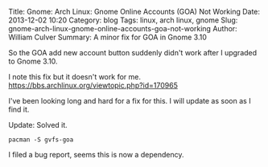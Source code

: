 Title: Gnome: Arch Linux: Gnome Online Accounts (GOA) Not Working
Date: 2013-12-02 10:20
Category: blog
Tags: linux, arch linux, gnome
Slug: gnome-arch-linux-gnome-online-accounts-goa-not-working
Author: William Culver
Summary: A minor fix for GOA in Gnome 3.10

So the GOA add new account button suddenly didn't work after I upgraded to Gnome 3.10.

I note this fix but it doesn't work for me. https://bbs.archlinux.org/viewtopic.php?id=170965

I've been looking long and hard for a fix for this.  I will update as soon as I find it.

Update: Solved it.

    pacman -S gvfs-goa


I filed a bug report, seems this is now a dependency.
